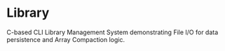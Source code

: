 # Library
C-based CLI Library Management System demonstrating File I/O for data persistence and Array Compaction logic.
